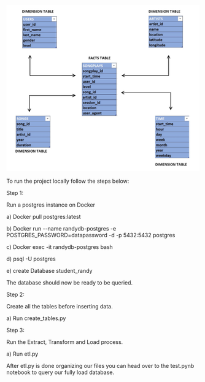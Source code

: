 ![Alt text](img/star-schema.jpg?raw=true "star schema")

To run the project locally follow the steps below:

Step 1:

Run a postgres instance on Docker

a) Docker pull postgres:latest

b) Docker run --name randydb-postgres -e POSTGRES_PASSWORD=datapassword -d -p 5432:5432 postgres

c) Docker exec -it randydb-postgres bash

d) psql -U postgres

e) create Database student_randy

The database should now be ready to be queried.


Step 2:

Create all the tables before inserting data.

a) Run create_tables.py


Step 3: 

Run the Extract, Transform and Load process.

a) Run etl.py



After etl.py is done organizing our files you can head over to the test.pynb notebook to query our fully load database.

